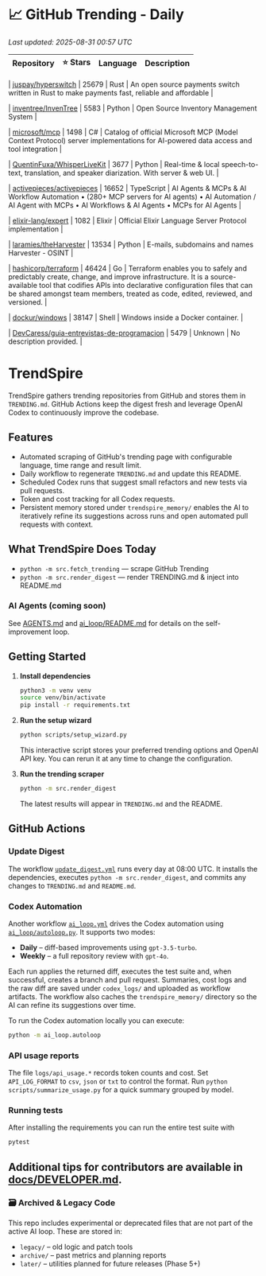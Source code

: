 <!-- TRENDING_START -->
# 📈 GitHub Trending - Daily

_Last updated: 2025-08-31 00:57 UTC_

| Repository | ⭐ Stars | Language | Description |
|------------|--------:|----------|-------------|

| [juspay/hyperswitch](https://github.com/juspay/hyperswitch) | 25679 | Rust | An open source payments switch written in Rust to make payments fast, reliable and affordable |

| [inventree/InvenTree](https://github.com/inventree/InvenTree) | 5583 | Python | Open Source Inventory Management System |

| [microsoft/mcp](https://github.com/microsoft/mcp) | 1498 | C# | Catalog of official Microsoft MCP (Model Context Protocol) server implementations for AI-powered data access and tool integration |

| [QuentinFuxa/WhisperLiveKit](https://github.com/QuentinFuxa/WhisperLiveKit) | 3677 | Python | Real-time & local speech-to-text, translation, and speaker diarization. With server & web UI. |

| [activepieces/activepieces](https://github.com/activepieces/activepieces) | 16652 | TypeScript | AI Agents & MCPs & AI Workflow Automation • (280+ MCP servers for AI agents) • AI Automation / AI Agent with MCPs • AI Workflows & AI Agents • MCPs for AI Agents |

| [elixir-lang/expert](https://github.com/elixir-lang/expert) | 1082 | Elixir | Official Elixir Language Server Protocol implementation |

| [laramies/theHarvester](https://github.com/laramies/theHarvester) | 13534 | Python | E-mails, subdomains and names Harvester - OSINT |

| [hashicorp/terraform](https://github.com/hashicorp/terraform) | 46424 | Go | Terraform enables you to safely and predictably create, change, and improve infrastructure. It is a source-available tool that codifies APIs into declarative configuration files that can be shared amongst team members, treated as code, edited, reviewed, and versioned. |

| [dockur/windows](https://github.com/dockur/windows) | 38147 | Shell | Windows inside a Docker container. |

| [DevCaress/guia-entrevistas-de-programacion](https://github.com/DevCaress/guia-entrevistas-de-programacion) | 5479 | Unknown | No description provided. |
<!-- TRENDING_END -->

# TrendSpire

TrendSpire gathers trending repositories from GitHub and stores them in `TRENDING.md`. GitHub Actions keep the digest fresh and leverage OpenAI Codex to continuously improve the codebase.

## Features

- Automated scraping of GitHub's trending page with configurable language, time range and result limit.
- Daily workflow to regenerate `TRENDING.md` and update this README.
- Scheduled Codex runs that suggest small refactors and new tests via pull requests.
- Token and cost tracking for all Codex requests.
- Persistent memory stored under `trendspire_memory/` enables the AI to
  iteratively refine its suggestions across runs and open automated pull
  requests with context.

## What TrendSpire Does Today

- `python -m src.fetch_trending` — scrape GitHub Trending
- `python -m src.render_digest` — render TRENDING.md & inject into README.md

### AI Agents (coming soon)
See [AGENTS.md](./AGENTS.md) and [ai_loop/README.md](./ai_loop/README.md) for details on the self-improvement loop.

## Getting Started

1. **Install dependencies**
   ```bash
   python3 -m venv venv
   source venv/bin/activate
   pip install -r requirements.txt
   ```

2. **Run the setup wizard**
   ```bash
   python scripts/setup_wizard.py
   ```
   This interactive script stores your preferred trending options and OpenAI API key.
   You can rerun it at any time to change the configuration.

3. **Run the trending scraper**
   ```bash
   python -m src.render_digest
   ```
   The latest results will appear in `TRENDING.md` and the README.


## GitHub Actions

### Update Digest

The workflow [`update_digest.yml`](.github/workflows/update_digest.yml) runs every day at 08:00 UTC. It installs the dependencies, executes `python -m src.render_digest`, and commits any changes to `TRENDING.md` and `README.md`.

### Codex Automation

Another workflow [`ai_loop.yml`](.github/workflows/ai_loop.yml) drives the Codex automation using [`ai_loop/autoloop.py`](ai_loop/autoloop.py). It supports two modes:

- **Daily** – diff-based improvements using `gpt-3.5-turbo`.
- **Weekly** – a full repository review with `gpt-4o`.

Each run applies the returned diff, executes the test suite and, when successful, creates a branch and pull request. Summaries, cost logs and the raw diff are saved under `codex_logs/` and uploaded as workflow artifacts. The workflow also caches the `trendspire_memory/` directory so the AI can refine its suggestions over time.

To run the Codex automation locally you can execute:

```bash
python -m ai_loop.autoloop
```

### API usage reports

The file `logs/api_usage.*` records token counts and cost. Set `API_LOG_FORMAT`
to `csv`, `json` or `txt` to control the format. Run `python
scripts/summarize_usage.py` for a quick summary grouped by model.

### Running tests

After installing the requirements you can run the entire test suite with

```bash
pytest
```

Additional tips for contributors are available in
[docs/DEVELOPER.md](docs/DEVELOPER.md).
---

### 🗃 Archived & Legacy Code

This repo includes experimental or deprecated files that are not part of the active AI loop. These are stored in:

- `legacy/` – old logic and patch tools
- `archive/` – past metrics and planning reports
- `later/` – utilities planned for future releases (Phase 5+)
